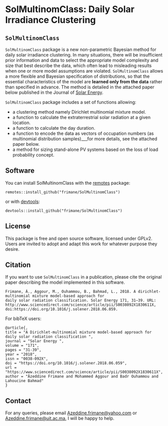 # SolMultinomClass: Daily Solar Irradiance Clustering

## `SolMultinomClass`

`SolMultinomClass` package is a new non-parametric Bayesian method for daily solar irradiance clustering. In many situations, there will be insufficient prior information and data to select the appropriate model complexity and size that best describe the data, which often lead to misleading results when one or more model assumptions are violated. `SolMultinomClass` allows a more flexible and Bayesian specification of distributions, so that the essential characteristics of the model are **learned only from the data** rather than specified in advance. The method is detailed in the attached paper below published in the Journal of [Solar Energy](https://www.sciencedirect.com/science/article/pii/S0038092X1830611X). 

`SolMultinomClass` package includes a set of functions allowing: 
- a clustering method namely Dirichlet multinomial mixture model. 
- a function to calculate the extraterrestrial solar radiation at a given location. 
- a function to calculate the day duration. 
- a function to encode the data as vectors of occupation numbers (as multinomial distribution samples)___for more details, see the attached paper below. 
- a method for sizing stand-alone PV systems based on the loss of load probability concept.

## Software

You can install SolMultinomClass with the [remotes](https://install-github.me/r-lib/remotes) package:
```
remotes::install_github("frimane/SolMultinomClass")
```
or with [devtools](https://cran.r-project.org/web/packages/devtools/index.html):
```
devtools::install_github("frimane/SolMultinomClass")
```

## License

This package is free and open source software, licensed under GPLv2. Users are invited to adopt and adapt this work for whatever purpose they desire.

## Citation

If you want to use `SolMultinomClass` in a publication, please cite the original paper describing the model implemented in this software.
```
Frimane, Â., Aggour, M., Ouhammou, B., Bahmad, L., 2018. A dirichlet-multinomial mixture model-based approach for
daily solar radiation classification. Solar Energy 171, 31–39. URL: http://www.sciencedirect.com/science/article/pii/S0038092X1830611X, doi:https://doi.org/10.1016/j.solener.2018.06.059.
```
For bibTeX users:
```
@article{,
title = "A Dirichlet-multinomial mixture model-based approach for daily solar radiation classification ",
journal = "Solar Energy ",
volume = "171",
pages = "31-39",
year = "2018",
issn = "0038-092X",
doi = "https://doi.org/10.1016/j.solener.2018.06.059",
url = "https://www.sciencedirect.com/science/article/pii/S0038092X1830611X",
author = "Âzeddine Frimane and Mohammed Aggour and Badr Ouhammou and Lahoucine Bahmad"
}
```

## Contact
For any queries, please email Azeddine.frimane@yahoo.com or Azeddine.frimane@uit.ac.ma, I will be happy to help.
